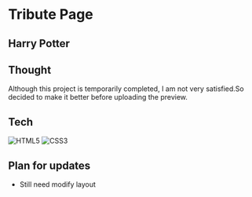 # Tribute Page

## Harry Potter

## Thought
Although this project is temporarily completed, I am not very satisfied.So decided to make it better before uploading the preview.

## Tech

![HTML5](https://img.shields.io/badge/html5-%23E34F26.svg?style=for-the-badge&logo=html5&logoColor=white)
![CSS3](https://img.shields.io/badge/css3-%231572B6.svg?style=for-the-badge&logo=css3&logoColor=white)

## Plan for updates

- Still need modify layout
